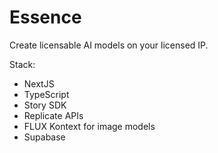 # Essence
Create licensable AI models on your licensed IP. 

Stack: 
- NextJS
- TypeScript
- Story SDK
- Replicate APIs
- FLUX Kontext for image models
- Supabase
